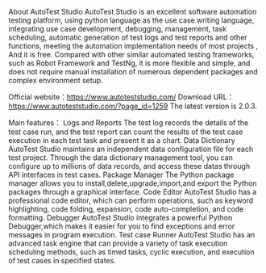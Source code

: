 About AutoTest Studio
AutoTest Studio is an excellent software automation testing platform, using python language as the use case writing language, integrating use case development, debugging, management, task scheduling, automatic generation of test logs and test reports and other functions, meeting the automation implementation needs of most projects , And it is free. Compared with other similar automated testing frameworks, such as Robot Framework and TestNg, it is more flexible and simple, and does not require manual installation of numerous dependent packages and complex environment setup.

Official website：https://www.autoteststudio.com/
Download URL：https://www.autoteststudio.com/?page_id=1259
The latest version is 2.0.3.

Main features：
Logs and Reports
The test log records the details of the test case run, and the test report can count the results of the test case execution in each test task and present it as a chart.
Data Dictionary
AutoTest Studio maintains an independent data configuration file for each test project. Through the data dictionary management tool, you can configure up to millions of data records, and access these datas through API interfaces in test cases.
Package Manager
The Python package manager allows you to install,delete,upgrade,import,and export the Python packages through a graphical interface.
Code Editor
AutoTest Studio has a professional code editor, which can perform operations, such as keyword highlighting, code folding, expansion, code auto-completion, and code formatting.
Debugger
AutoTest Studio integrates a powerful Python Debugger,which makes it easier for you to find exceptions and error messages in program execution.
Test case Runner
AutoTest Studio has an advanced task engine that can provide a variety of task execution scheduling methods, such as timed tasks, cyclic execution, and execution of test cases in specified states.

